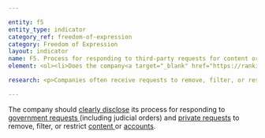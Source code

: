 ```yaml
---

entity: f5
entity_type: indicator
category_ref: freedom-of-expression
category: Freedom of Expression
layout: indicator
name: F5. Process for responding to third-party requests for content or account restriction
element: <ol><li>Does the company<a target="_blank" href="https://rankingdigitalrights.org/2019-indicators/#clearlydisclose"> clearly disclose</a> its process for responding to <a target="_blank" href="https://rankingdigitalrights.org/2019-indicators/#nonjudicial">non-judicial government requests</a>?</li><li>Does the company <a target="_blank" href="https://rankingdigitalrights.org/2019-indicators/#clearlydisclose">clearly disclose</a> its process for responding to <a target="_blank" href="https://rankingdigitalrights.org/2019-indicators/#courtorder">court orders</a>?</li><li>Does the company <a target="_blank" href="https://rankingdigitalrights.org/2019-indicators/#clearlydisclose">clearly disclose</a> its process for responding to <a target="_blank" href="https://rankingdigitalrights.org/2019-indicators/#governmentrequest">government requests </a>from foreign jurisdictions?</li><li>Does the company <a target="_blank" href="https://rankingdigitalrights.org/2019-indicators/#clearlydisclose">clearly disclose</a> its process for responding to <a target="_blank" href="https://rankingdigitalrights.org/2019-indicators/#privaterequest">private requests</a>?</li><li>Do the company’s explanations <a target="_blank" href="https://rankingdigitalrights.org/2019-indicators/#clearlydisclose">clearly disclose</a> the legal basis under which it may comply with <a target="_blank" href="https://rankingdigitalrights.org/2019-indicators/#governmentrequest">government requests</a>?</li><li>Do the company’s explanations <a target="_blank" href="https://rankingdigitalrights.org/2019-indicators/#clearlydisclose">clearly disclose</a> the basis under which it may comply with <a target="_blank" href="https://rankingdigitalrights.org/2019-indicators/#privaterequest">private requests</a>?</li><li>Does the company <a target="_blank" href="https://rankingdigitalrights.org/2019-indicators/#clearlydisclose">clearly disclose</a> that it carries out due diligence on <a target="_blank" href="https://rankingdigitalrights.org/2019-indicators/#governmentrequest">government requests</a> before deciding how to respond?</li><li>Does the company <a target="_blank" href="https://rankingdigitalrights.org/2019-indicators/#clearlydisclose">clearly disclose</a> that it carries out due diligence on <a target="_blank" href="https://rankingdigitalrights.org/2019-indicators/#privaterequest">private requests</a> before deciding how to respond?</li><li>Does the company commit to push back on inappropriate or overbroad<a target="_blank" href="https://rankingdigitalrights.org/2019-indicators/#governmentrequest"> requests made by governments</a>?</li><li>Does the company commit to push back on inappropriate or overbroad <a target="_blank" href="https://rankingdigitalrights.org/2019-indicators/#privaterequest">private requests</a>?</li><li>Does the company provide clear guidance or examples of implementation of its process of responding to<a target="_blank" href="https://rankingdigitalrights.org/2019-indicators/#governmentrequest"> government requests</a>?</li><li>Does the company provide clear guidance or examples of implementation of its process of responding to<a target="_blank" href="https://rankingdigitalrights.org/2019-indicators/#privaterequest"> private requests</a>?</li></ol>

research: <p>Companies often receive requests to remove, filter, or restrict access to content and accounts. These requests can come from government agencies or courts (both domestic and foreign), as well as from private entities (i.e. non-governmental and non-judicial entities). We expect companies to publicly disclose their process for responding to requests from governments and courts, as well as to private requests that come through some type of defined or organized process. Private requests can come through a process established by law, (e.g., requests made under the U.S. Digital Millennium Copyright Act, the European Right to be Forgotten ruling, etc.) or a self-regulatory arrangement (e.g., company agreements to block certain types of images).</p><p>This indicator evaluates whether the company clearly discloses how it responds to government and private requests to remove, filter, or restrict content or accounts. The company should disclose the legal reasons why it would remove content. In some cases, the law might prevent a company from disclosing information referenced in this indicator’s elements. RDR will document situations where this is the case, but a company will still lose points if it fails to meet all elements. This represents a situation where the law causes companies to be uncompetitive, and we encourage companies to advocate for laws that enable them to fully respect users’ rights to freedom of expression and privacy.</p><p><b>Potential sources:</b></p><ul><li>Company transparency report</li><li>Company law enforcement guidelines</li><li>Company terms of service</li><li>Company help or support center</li><li>Company blog posts</li><li>Company policy on copyright or intellectual property</li></ul>

---
```

The company should <a target="_blank" href="https://rankingdigitalrights.org/2019-indicators/#clearlydisclose">clearly disclose</a> its process for responding to <a target="_blank" href="https://rankingdigitalrights.org/2019-indicators/#governmentrequest">government requests </a>(including judicial orders) and <a target="_blank" href="https://rankingdigitalrights.org/2019-indicators/#privaterequest">private requests</a> to remove, filter, or restrict <a target="_blank" href="https://rankingdigitalrights.org/2019-indicators/#content">content </a>or <a target="_blank" href="https://rankingdigitalrights.org/2019-indicators/#account">accounts</a>.

